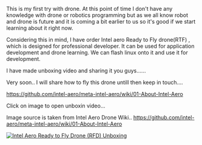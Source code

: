 This is my first try with drone. At this point of time I don't have any knowledge with drone or robotics programming but as we all know robot and drone is future and it is coming a bit earlier to us so it's good if we start learning about it right now.

Considering this in mind, I have order Intel aero Ready to Fly drone(RTF) , which is designed for professional developer. It can be used for application development and drone learning. We can flash linux onto it and use it for development.

I have made unboxing video and sharing it you guys......

Very soon.. I will share how to fly this drone untill then keep in touch....

https://github.com/intel-aero/meta-intel-aero/wiki/01-About-Intel-Aero 

Click on image to open unboxin video...

Image source is taken from Intel Aero Drone Wiki..
https://github.com/intel-aero/meta-intel-aero/wiki/01-About-Intel-Aero


[![Intel Aero Ready to Fly Drone (RFD) Unboxing](https://raw.githubusercontent.com/intel-aero/Documents/master/doc_photos/unboxing_Intel_Aero_RTK_kit.jpg)](https://www.youtube.com/watch?v=c5OaTRX93DI)


